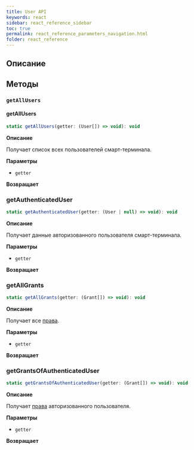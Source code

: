 ```yaml
---
title: User API
keywords: react
sidebar: react_reference_sidebar
toc: true
permalink: react_reference_parameters_navigation.html
folder: react_reference
---
```


## Описание

## Методы

### `getAllUsers`

#### getAllUsers

```js
static getAllUsers(getter: (User[]) => void): void
```

**Описание**

Получает список всех пользователей смарт-терминала.

**Параметры**

* `getter`

**Возвращает**

### getAuthenticatedUser

```js
static getAuthenticatedUser(getter: (User | null) => void): void
```

**Описание**

Получает данные авторизованного пользователя смарт-терминала.

**Параметры**

* `getter`

**Возвращает**

### getAllGrants

```js
static getAllGrants(getter: (Grant[]) => void): void
```

**Описание**

Получает все [права](./doc_app_grants.html).

**Параметры**

* `getter`

**Возвращает**

### getGrantsOfAuthenticatedUser

```js
static getGrantsOfAuthenticatedUser(getter: (Grant[]) => void): void
```

**Описание**

Получает [права](./doc_app_grants.html) авторизованного пользователя.

**Параметры**

* `getter`

**Возвращает**
